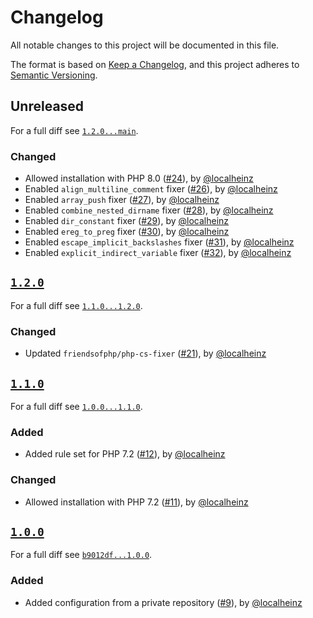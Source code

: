 # Changelog

All notable changes to this project will be documented in this file.

The format is based on [Keep a Changelog](https://keepachangelog.com/en/1.0.0/), and this project adheres to [Semantic Versioning](https://semver.org/spec/v2.0.0.html).

## Unreleased

For a full diff see [`1.2.0...main`][1.2.0...main].

### Changed

* Allowed installation with PHP 8.0 ([#24]), by [@localheinz]
* Enabled `align_multiline_comment` fixer  ([#26]), by [@localheinz]
* Enabled `array_push` fixer  ([#27]), by [@localheinz]
* Enabled `combine_nested_dirname` fixer  ([#28]), by [@localheinz]
* Enabled `dir_constant` fixer  ([#29]), by [@localheinz]
* Enabled `ereg_to_preg` fixer  ([#30]), by [@localheinz]
* Enabled `escape_implicit_backslashes` fixer  ([#31]), by [@localheinz]
* Enabled `explicit_indirect_variable` fixer ([#32]), by [@localheinz]

## [`1.2.0`][1.2.0]

For a full diff see [`1.1.0...1.2.0`][1.1.0...1.2.0].

### Changed

* Updated `friendsofphp/php-cs-fixer` ([#21]), by [@localheinz]

## [`1.1.0`][1.1.0]

For a full diff see [`1.0.0...1.1.0`][1.0.0...1.1.0].

### Added

* Added rule set for PHP 7.2 ([#12]), by [@localheinz]

### Changed

* Allowed installation with PHP 7.2 ([#11]), by [@localheinz]

## [`1.0.0`][1.0.0]

For a full diff see [`b9012df...1.0.0`][b9012df...1.0.0].

### Added

* Added configuration from a private repository ([#9]), by [@localheinz]

[1.0.0]: https://github.com/gansel-rechtsanwaelte/php-cs-fixer-config/tag/1.0.0
[1.1.0]: https://github.com/gansel-rechtsanwaelte/php-cs-fixer-config/tag/1.1.0
[1.2.0]: https://github.com/gansel-rechtsanwaelte/php-cs-fixer-config/tag/1.2.0

[b9012df...1.0.0]: https://github.com/gansel-rechtsanwaelte/php-cs-fixer-config/compare/b9012df...1.0.0
[1.0.0...1.1.0]: https://github.com/gansel-rechtsanwaelte/php-cs-fixer-config/compare/1.0.0...1.1.0
[1.1.0...1.2.0]: https://github.com/gansel-rechtsanwaelte/php-cs-fixer-config/compare/1.1.0...1.2.0
[1.2.0...main]: https://github.com/gansel-rechtsanwaelte/php-cs-fixer-config/compare/1.2.0...main

[#9]: https://github.com/gansel-rechtsanwaelte/php-cs-fixer-config/pull/9
[#11]: https://github.com/gansel-rechtsanwaelte/php-cs-fixer-config/pull/11
[#12]: https://github.com/gansel-rechtsanwaelte/php-cs-fixer-config/pull/12
[#21]: https://github.com/gansel-rechtsanwaelte/php-cs-fixer-config/pull/21
[#24]: https://github.com/gansel-rechtsanwaelte/php-cs-fixer-config/pull/24
[#26]: https://github.com/gansel-rechtsanwaelte/php-cs-fixer-config/pull/26
[#27]: https://github.com/gansel-rechtsanwaelte/php-cs-fixer-config/pull/27
[#28]: https://github.com/gansel-rechtsanwaelte/php-cs-fixer-config/pull/28
[#29]: https://github.com/gansel-rechtsanwaelte/php-cs-fixer-config/pull/29
[#30]: https://github.com/gansel-rechtsanwaelte/php-cs-fixer-config/pull/30
[#31]: https://github.com/gansel-rechtsanwaelte/php-cs-fixer-config/pull/31
[#32]: https://github.com/gansel-rechtsanwaelte/php-cs-fixer-config/pull/32

[@localheinz]: https://github.com/localheinz
